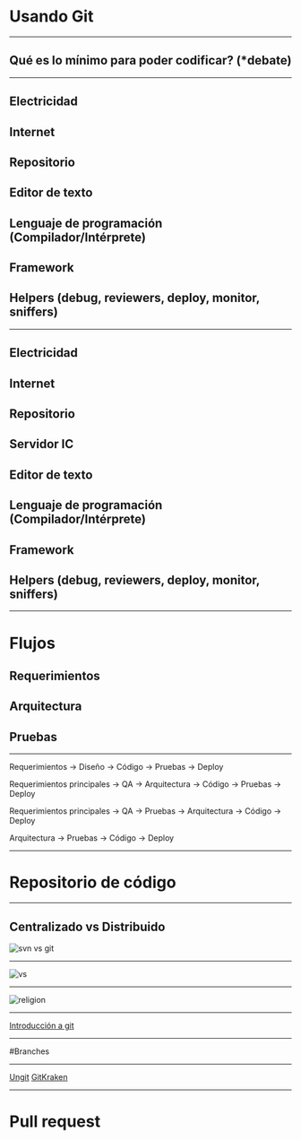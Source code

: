 # Usando Git

---

## Qué es lo mínimo para poder codificar? (*debate)

---

## Electricidad
## Internet
## Repositorio
## Editor de texto
## Lenguaje de programación (Compilador/Intérprete)
## Framework
## Helpers (debug, reviewers, deploy, monitor, sniffers)

---

## Electricidad
## Internet
## Repositorio
## Servidor IC
## Editor de texto
## Lenguaje de programación (Compilador/Intérprete)
## Framework
## Helpers (debug, reviewers, deploy, monitor, sniffers)

---

# Flujos
## Requerimientos
## Arquitectura
## Pruebas

---

Requerimientos -> Diseño -> Código -> Pruebas -> Deploy

Requerimientos principales -> QA -> Arquitectura -> Código -> Pruebas -> Deploy

Requerimientos principales -> QA -> Pruebas -> Arquitectura -> Código -> Deploy

Arquitectura -> Pruebas -> Código -> Deploy

---

# Repositorio de código

---

## Centralizado vs Distribuido

![svn vs git](http://www.gcharmae.com/images/svnvsgit.png)

---

![vs](https://www.git-tower.com/learn/content/01-git/01-ebook/en/01-command-line/07-appendix/03-from-subversion-to-git/centralized-vs-distributed.png)

---
![religion](http://chrispebble.com/posts/11/git-religion.jpg)

---

[Introducción a git](https://www.gitbook.com/book/carloscarcamo/git-intro/details)

---

#Branches

---

[Ungit](https://github.com/FredrikNoren/ungit)
[GitKraken](https://www.gitkraken.com/)

---

# Pull request


